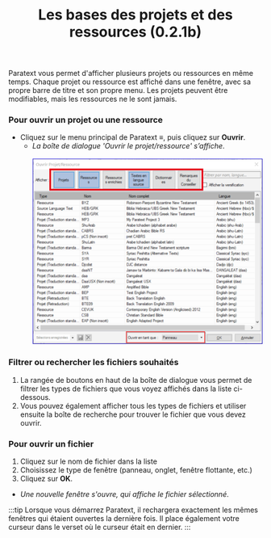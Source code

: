 ﻿---
title: Les bases des projets et des ressources (0.2.1b)
---

Paratext vous permet d'afficher plusieurs projets ou ressources en même temps. Chaque projet ou ressource est affiché dans une fenêtre, avec sa propre barre de titre et son propre menu. Les projets peuvent être modifiables, mais les ressources ne le sont jamais.

### Pour ouvrir un projet ou une ressource

- Cliquez sur le menu principal de Paratext **≡**, puis cliquez sur **Ouvrir**.
    - *La boîte de dialogue 'Ouvrir le projet/ressource' s’affiche*.  
    ![](../media/2c622aa954cab756ee81c28325afa447.png)

##### 

### Filtrer ou rechercher les fichiers souhaités

1.  La rangée de boutons en haut de la boîte de dialogue vous permet de filtrer les types de fichiers que vous voyez affichés dans la liste ci-dessous.
1.  Vous pouvez également afficher tous les types de fichiers et utiliser ensuite la boîte de recherche pour trouver le fichier que vous devez ouvrir.

### Pour ouvrir un fichier 

1.  Cliquez sur le nom de fichier dans la liste
1.  Choisissez le type de fenêtre (panneau, onglet, fenêtre flottante, etc.)
1.  Cliquez sur **OK**.
   - *Une nouvelle fenêtre s'ouvre, qui affiche le fichier sélectionné*.

:::tip
Lorsque vous démarrez Paratext, il rechargera exactement les mêmes fenêtres qui étaient ouvertes la dernière fois. Il place également votre curseur dans le verset où le curseur était en dernier.
:::